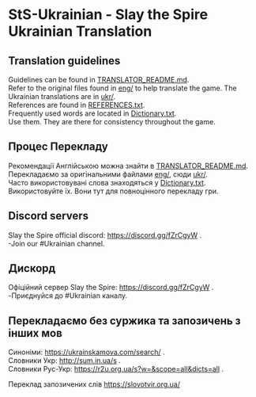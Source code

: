 # StS-Ukrainian - Slay the Spire Ukrainian Translation
## Translation guidelines
Guidelines can be found in [TRANSLATOR_README.md](TRANSLATOR_README.md).  
Refer to the original files found in [eng/](eng/) to help translate the game. The Ukrainian translations are in [ukr/](ukr/).  
References are found in [REFERENCES.txt](REFERENCES.txt).  
Frequently used words are located in [Dictionary.txt](Dictionary.txt).  
Use them. They are there for consistency throughout the game.

## Процес Перекладу
Рекомендації Англійською можна знайти в [TRANSLATOR_README.md](TRANSLATOR_README.md).  
Перекладаємо за оригінальними файлами [eng/](eng/), сюди [ukr/](ukr/).  
Часто використовувані слова знаходяться у [Dictionary.txt](Dictionary.txt).  
Використовуйте їх. Вони тут для повноцінного перекладу гри.

## Discord servers
Slay the Spire official discord: https://discord.gg/fZrCgyW .  
	-Join our #Ukrainian channel.

## Дискорд
Офіційний сервер Slay the Spire: https://discord.gg/fZrCgyW .  
	-Приєднуйся до #Ukrainian каналу.

## Перекладаємо без суржика та запозичень з інших мов
Синоніми: 	https://ukrainskamova.com/search/ .  
Словники Укр:	http://sum.in.ua/s .  
Словники Рус-Укр:	https://r2u.org.ua/s?w=&scope=all&dicts=all .


Переклад запозичених слів
			https://slovotvir.org.ua/